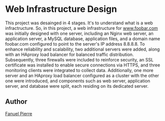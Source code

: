 # Web Infrastructure Design

This project was desainged in 4 stages. It's to understand what is a web infractructure. So, in this project, a web infrastructure for www.foobar.com was initially designed with one server, including an Nginx web server, an application server, a MySQL database, application files, and a domain name foobar.com configured to point to the server's IP address 8.8.8.8. To enhance reliability and scalability, two additional servers were added, along with an HAproxy load balancer for balanced traffic distribution. Subsequently, three firewalls were included to reinforce security, an SSL certificate was installed to enable secure connections via HTTPS, and three monitoring clients were integrated to collect data. Additionally, one more server and an HAproxy load balancer configured as a cluster with the other one were introduced, and components such as web server, application server, and database were split, each residing on its dedicated server.

## Author

[Fanuel Pierre](https://www.github.com/Fpierr)
